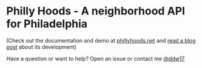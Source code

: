 # Philly Hoods - A neighborhood API for Philadelphia

(Check out the documentation and demo at [phillyhoods.net](http://www.phillyhoods.net) and [read a blog post](http://davewalk.net/2013/09/09/philly-hoods.html) about its development)

Have a question or want to help? Open an issue or contact me [@ddw17](http://www.twitter.com/ddw17) 
